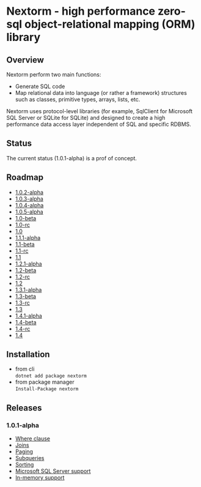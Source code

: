 # Nextorm - high performance zero-sql object-relational mapping (ORM) library

## Overview

Nextorm perform two main functions:
- Generate SQL code
- Map relational data into language (or rather a framework) structures such as classes, primitive types, arrays, lists, etc.

Nextorm uses protocol-level libraries (for example, SqlClient for Microsoft SQL Server or SQLite for SQLite) and designed to create a high performance data access layer independent of SQL and specific RDBMS.


## Status
The current status (1.0.1-alpha) is a prof of concept.
## Roadmap
- [1.0.2-alpha](https://github.com/AlexeyShirshov/nextorm/milestones/1.0-a.2)
- [1.0.3-alpha](https://github.com/AlexeyShirshov/nextorm/milestones/1.0-a.3)
- [1.0.4-alpha](https://github.com/AlexeyShirshov/nextorm/milestones/1.0-a.4)
- [1.0.5-alpha](https://github.com/AlexeyShirshov/nextorm/milestones/1.0-a.5)
- [1.0-beta](https://github.com/AlexeyShirshov/nextorm/milestones/1.0-b.1)
- [1.0-rc](https://github.com/AlexeyShirshov/nextorm/milestones/1.0-rc.1)
- [1.0](https://github.com/AlexeyShirshov/nextorm/milestones/1.0)
- [1.1.1-alpha](https://github.com/AlexeyShirshov/nextorm/milestones/1.1-a.1)
- [1.1-beta](https://github.com/AlexeyShirshov/nextorm/milestones/1.1-b.1)
- [1.1-rc](https://github.com/AlexeyShirshov/nextorm/milestones/1.1-rc.1)
- [1.1](https://github.com/AlexeyShirshov/nextorm/milestones/1.1)
- [1.2.1-alpha](https://github.com/AlexeyShirshov/nextorm/milestones/1.2-a.1)
- [1.2-beta](https://github.com/AlexeyShirshov/nextorm/milestones/1.2-b.1)
- [1.2-rc](https://github.com/AlexeyShirshov/nextorm/milestones/1.2-rc.1)
- [1.2](https://github.com/AlexeyShirshov/nextorm/milestones/1.2)
- [1.3.1-alpha](https://github.com/AlexeyShirshov/nextorm/milestones/1.3-a.1)
- [1.3-beta](https://github.com/AlexeyShirshov/nextorm/milestones/1.3-b.1)
- [1.3-rc](https://github.com/AlexeyShirshov/nextorm/milestones/1.3-rc.1)
- [1.3](https://github.com/AlexeyShirshov/nextorm/milestones/1.3)
- [1.4.1-alpha](https://github.com/AlexeyShirshov/nextorm/milestones/1.4-a.1)
- [1.4-beta](https://github.com/AlexeyShirshov/nextorm/milestones/1.4-b.1)
- [1.4-rc](https://github.com/AlexeyShirshov/nextorm/milestones/1.4-rc.1)
- [1.4](https://github.com/AlexeyShirshov/nextorm/milestones/1.4)
## Installation
- from cli  
```dotnet add package nextorm```
- from package manager  
```Install-Package nextorm```

## Releases

### 1.0.1-alpha
- [Where clause](https://github.com/AlexeyShirshov/nextorm/issues/1)
- [Joins](https://github.com/AlexeyShirshov/nextorm/issues/2)
- [Paging](https://github.com/AlexeyShirshov/nextorm/issues/7)
- [Subqueries](https://github.com/AlexeyShirshov/nextorm/issues/10)
- [Sorting](https://github.com/AlexeyShirshov/nextorm/issues/11)
- [Microsoft SQL Server support](https://github.com/AlexeyShirshov/nextorm/issues/23)
- [In-memory support](https://github.com/AlexeyShirshov/nextorm/issues/24)